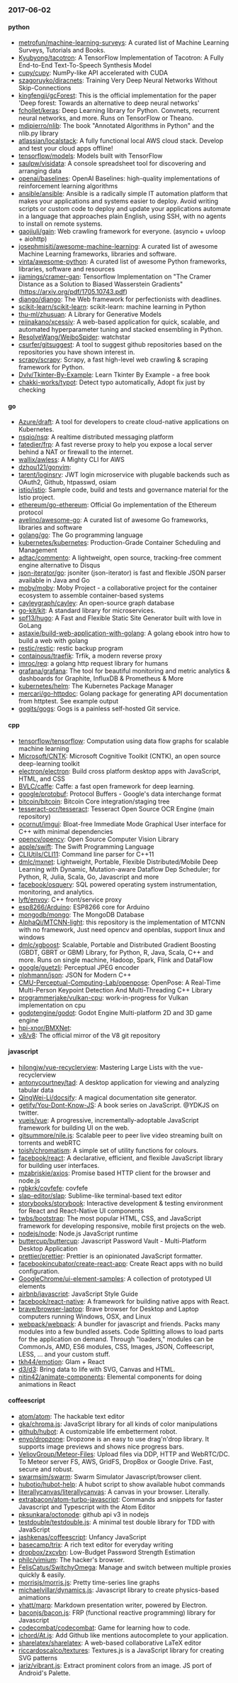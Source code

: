 ### 2017-06-02

#### python
* [metrofun/machine-learning-surveys](https://github.com/metrofun/machine-learning-surveys): A curated list of Machine Learning Surveys, Tutorials and Books.
* [Kyubyong/tacotron](https://github.com/Kyubyong/tacotron): A TensorFlow Implementation of Tacotron: A Fully End-to-End Text-To-Speech Synthesis Model
* [cupy/cupy](https://github.com/cupy/cupy): NumPy-like API accelerated with CUDA
* [szagoruyko/diracnets](https://github.com/szagoruyko/diracnets): Training Very Deep Neural Networks Without Skip-Connections
* [kingfengji/gcForest](https://github.com/kingfengji/gcForest): This is the official implementation for the paper 'Deep forest: Towards an alternative to deep neural networks'
* [fchollet/keras](https://github.com/fchollet/keras): Deep Learning library for Python. Convnets, recurrent neural networks, and more. Runs on TensorFlow or Theano.
* [mdipierro/nlib](https://github.com/mdipierro/nlib): The book "Annotated Algorithms in Python" and the nlib.py library
* [atlassian/localstack](https://github.com/atlassian/localstack): A fully functional local AWS cloud stack. Develop and test your cloud apps offline!
* [tensorflow/models](https://github.com/tensorflow/models): Models built with TensorFlow
* [saulpw/visidata](https://github.com/saulpw/visidata): A console spreadsheet tool for discovering and arranging data
* [openai/baselines](https://github.com/openai/baselines): OpenAI Baselines: high-quality implementations of reinforcement learning algorithms
* [ansible/ansible](https://github.com/ansible/ansible): Ansible is a radically simple IT automation platform that makes your applications and systems easier to deploy. Avoid writing scripts or custom code to deploy and update your applications automate in a language that approaches plain English, using SSH, with no agents to install on remote systems.
* [gaojiuli/gain](https://github.com/gaojiuli/gain): Web crawling framework for everyone. (asyncio + uvloop + aiohttp)
* [josephmisiti/awesome-machine-learning](https://github.com/josephmisiti/awesome-machine-learning): A curated list of awesome Machine Learning frameworks, libraries and software.
* [vinta/awesome-python](https://github.com/vinta/awesome-python): A curated list of awesome Python frameworks, libraries, software and resources
* [jiamings/cramer-gan](https://github.com/jiamings/cramer-gan): Tensorflow Implementation on "The Cramer Distance as a Solution to Biased Wasserstein Gradients" (https://arxiv.org/pdf/1705.10743.pdf)
* [django/django](https://github.com/django/django): The Web framework for perfectionists with deadlines.
* [scikit-learn/scikit-learn](https://github.com/scikit-learn/scikit-learn): scikit-learn: machine learning in Python
* [thu-ml/zhusuan](https://github.com/thu-ml/zhusuan): A Library for Generative Models
* [reiinakano/xcessiv](https://github.com/reiinakano/xcessiv): A web-based application for quick, scalable, and automated hyperparameter tuning and stacked ensembling in Python.
* [ResolveWang/WeiboSpider](https://github.com/ResolveWang/WeiboSpider):  watchstar
* [csurfer/gitsuggest](https://github.com/csurfer/gitsuggest): A tool to suggest github repositories based on the repositories you have shown interest in.
* [scrapy/scrapy](https://github.com/scrapy/scrapy): Scrapy, a fast high-level web crawling & scraping framework for Python.
* [Dvlv/Tkinter-By-Example](https://github.com/Dvlv/Tkinter-By-Example): Learn Tkinter By Example - a free book
* [chakki-works/typot](https://github.com/chakki-works/typot): Detect typo automatically, Adopt fix just by checking

#### go
* [Azure/draft](https://github.com/Azure/draft): A tool for developers to create cloud-native applications on Kubernetes.
* [nsqio/nsq](https://github.com/nsqio/nsq): A realtime distributed messaging platform
* [fatedier/frp](https://github.com/fatedier/frp): A fast reverse proxy to help you expose a local server behind a NAT or firewall to the internet.
* [wallix/awless](https://github.com/wallix/awless): A Mighty CLI for AWS
* [dzhou121/gonvim](https://github.com/dzhou121/gonvim): 
* [tarent/loginsrv](https://github.com/tarent/loginsrv): JWT login microservice with plugable backends such as OAuth2, Github, htpasswd, osiam
* [istio/istio](https://github.com/istio/istio): Sample code, build and tests and governance material for the Istio project.
* [ethereum/go-ethereum](https://github.com/ethereum/go-ethereum): Official Go implementation of the Ethereum protocol
* [avelino/awesome-go](https://github.com/avelino/awesome-go): A curated list of awesome Go frameworks, libraries and software
* [golang/go](https://github.com/golang/go): The Go programming language
* [kubernetes/kubernetes](https://github.com/kubernetes/kubernetes): Production-Grade Container Scheduling and Management
* [adtac/commento](https://github.com/adtac/commento): A lightweight, open source, tracking-free comment engine alternative to Disqus
* [json-iterator/go](https://github.com/json-iterator/go): jsoniter (json-iterator) is fast and flexible JSON parser available in Java and Go
* [moby/moby](https://github.com/moby/moby): Moby Project - a collaborative project for the container ecosystem to assemble container-based systems
* [cayleygraph/cayley](https://github.com/cayleygraph/cayley): An open-source graph database
* [go-kit/kit](https://github.com/go-kit/kit): A standard library for microservices.
* [spf13/hugo](https://github.com/spf13/hugo): A Fast and Flexible Static Site Generator built with love in GoLang
* [astaxie/build-web-application-with-golang](https://github.com/astaxie/build-web-application-with-golang): A golang ebook intro how to build a web with golang
* [restic/restic](https://github.com/restic/restic): restic backup program
* [containous/traefik](https://github.com/containous/traefik): Trfik, a modern reverse proxy
* [imroc/req](https://github.com/imroc/req): a golang http request library for humans
* [grafana/grafana](https://github.com/grafana/grafana): The tool for beautiful monitoring and metric analytics & dashboards for Graphite, InfluxDB & Prometheus & More
* [kubernetes/helm](https://github.com/kubernetes/helm): The Kubernetes Package Manager
* [mercari/go-httpdoc](https://github.com/mercari/go-httpdoc): Golang package for generating API documentation from httptest. See example output
* [gogits/gogs](https://github.com/gogits/gogs): Gogs is a painless self-hosted Git service.

#### cpp
* [tensorflow/tensorflow](https://github.com/tensorflow/tensorflow): Computation using data flow graphs for scalable machine learning
* [Microsoft/CNTK](https://github.com/Microsoft/CNTK): Microsoft Cognitive Toolkit (CNTK), an open source deep-learning toolkit
* [electron/electron](https://github.com/electron/electron): Build cross platform desktop apps with JavaScript, HTML, and CSS
* [BVLC/caffe](https://github.com/BVLC/caffe): Caffe: a fast open framework for deep learning.
* [google/protobuf](https://github.com/google/protobuf): Protocol Buffers - Google's data interchange format
* [bitcoin/bitcoin](https://github.com/bitcoin/bitcoin): Bitcoin Core integration/staging tree
* [tesseract-ocr/tesseract](https://github.com/tesseract-ocr/tesseract): Tesseract Open Source OCR Engine (main repository)
* [ocornut/imgui](https://github.com/ocornut/imgui): Bloat-free Immediate Mode Graphical User interface for C++ with minimal dependencies
* [opencv/opencv](https://github.com/opencv/opencv): Open Source Computer Vision Library
* [apple/swift](https://github.com/apple/swift): The Swift Programming Language
* [CLIUtils/CLI11](https://github.com/CLIUtils/CLI11): Command line parser for C++11
* [dmlc/mxnet](https://github.com/dmlc/mxnet): Lightweight, Portable, Flexible Distributed/Mobile Deep Learning with Dynamic, Mutation-aware Dataflow Dep Scheduler; for Python, R, Julia, Scala, Go, Javascript and more
* [facebook/osquery](https://github.com/facebook/osquery): SQL powered operating system instrumentation, monitoring, and analytics.
* [lyft/envoy](https://github.com/lyft/envoy): C++ front/service proxy
* [esp8266/Arduino](https://github.com/esp8266/Arduino): ESP8266 core for Arduino
* [mongodb/mongo](https://github.com/mongodb/mongo): The MongoDB Database
* [AlphaQi/MTCNN-light](https://github.com/AlphaQi/MTCNN-light): this repository is the implementation of MTCNN with no framework, Just need opencv and openblas, support linux and windows
* [dmlc/xgboost](https://github.com/dmlc/xgboost): Scalable, Portable and Distributed Gradient Boosting (GBDT, GBRT or GBM) Library, for Python, R, Java, Scala, C++ and more. Runs on single machine, Hadoop, Spark, Flink and DataFlow
* [google/guetzli](https://github.com/google/guetzli): Perceptual JPEG encoder
* [nlohmann/json](https://github.com/nlohmann/json): JSON for Modern C++
* [CMU-Perceptual-Computing-Lab/openpose](https://github.com/CMU-Perceptual-Computing-Lab/openpose): OpenPose: A Real-Time Multi-Person Keypoint Detection And Multi-Threading C++ Library
* [programmerjake/vulkan-cpu](https://github.com/programmerjake/vulkan-cpu): work-in-progress for Vulkan implementation on cpu
* [godotengine/godot](https://github.com/godotengine/godot): Godot Engine  Multi-platform 2D and 3D game engine
* [hpi-xnor/BMXNet](https://github.com/hpi-xnor/BMXNet): 
* [v8/v8](https://github.com/v8/v8): The official mirror of the V8 git repository

#### javascript
* [hilongjw/vue-recyclerview](https://github.com/hilongjw/vue-recyclerview): Mastering Large Lists with the vue-recyclerview
* [antonycourtney/tad](https://github.com/antonycourtney/tad): A desktop application for viewing and analyzing tabular data
* [QingWei-Li/docsify](https://github.com/QingWei-Li/docsify):  A magical documentation site generator.
* [getify/You-Dont-Know-JS](https://github.com/getify/You-Dont-Know-JS): A book series on JavaScript. @YDKJS on twitter.
* [vuejs/vue](https://github.com/vuejs/vue): A progressive, incrementally-adoptable JavaScript framework for building UI on the web.
* [gitsummore/nile.js](https://github.com/gitsummore/nile.js): Scalable peer to peer live video streaming built on torrents and webRTC
* [toish/chromatism](https://github.com/toish/chromatism):  A simple set of utility functions for colours.
* [facebook/react](https://github.com/facebook/react): A declarative, efficient, and flexible JavaScript library for building user interfaces.
* [mzabriskie/axios](https://github.com/mzabriskie/axios): Promise based HTTP client for the browser and node.js
* [rgbkrk/covfefe](https://github.com/rgbkrk/covfefe): covfefe
* [slap-editor/slap](https://github.com/slap-editor/slap): Sublime-like terminal-based text editor
* [storybooks/storybook](https://github.com/storybooks/storybook):  Interactive development & testing environment for React and React-Native UI components
* [twbs/bootstrap](https://github.com/twbs/bootstrap): The most popular HTML, CSS, and JavaScript framework for developing responsive, mobile first projects on the web.
* [nodejs/node](https://github.com/nodejs/node): Node.js JavaScript runtime 
* [buttercup/buttercup](https://github.com/buttercup/buttercup):  Javascript Password Vault - Multi-Platform Desktop Application
* [prettier/prettier](https://github.com/prettier/prettier): Prettier is an opinionated JavaScript formatter.
* [facebookincubator/create-react-app](https://github.com/facebookincubator/create-react-app): Create React apps with no build configuration.
* [GoogleChrome/ui-element-samples](https://github.com/GoogleChrome/ui-element-samples): A collection of prototyped UI elements
* [airbnb/javascript](https://github.com/airbnb/javascript): JavaScript Style Guide
* [facebook/react-native](https://github.com/facebook/react-native): A framework for building native apps with React.
* [brave/browser-laptop](https://github.com/brave/browser-laptop): Brave browser for Desktop and Laptop computers running Windows, OSX, and Linux
* [webpack/webpack](https://github.com/webpack/webpack): A bundler for javascript and friends. Packs many modules into a few bundled assets. Code Splitting allows to load parts for the application on demand. Through "loaders," modules can be CommonJs, AMD, ES6 modules, CSS, Images, JSON, Coffeescript, LESS, ... and your custom stuff.
* [tkh44/emotion](https://github.com/tkh44/emotion):  Glam + React
* [d3/d3](https://github.com/d3/d3): Bring data to life with SVG, Canvas and HTML. 
* [nitin42/animate-components](https://github.com/nitin42/animate-components): Elemental components for doing animations in React

#### coffeescript
* [atom/atom](https://github.com/atom/atom): The hackable text editor
* [gka/chroma.js](https://github.com/gka/chroma.js): JavaScript library for all kinds of color manipulations
* [github/hubot](https://github.com/github/hubot): A customizable life embetterment robot.
* [enyo/dropzone](https://github.com/enyo/dropzone): Dropzone is an easy to use drag'n'drop library. It supports image previews and shows nice progress bars.
* [VeliovGroup/Meteor-Files](https://github.com/VeliovGroup/Meteor-Files): Upload files via DDP, HTTP and WebRTC/DC. To Meteor server FS, AWS, GridFS, DropBox or Google Drive. Fast, secure and robust.
* [swarmsim/swarm](https://github.com/swarmsim/swarm): Swarm Simulator Javascript/browser client.
* [hubotio/hubot-help](https://github.com/hubotio/hubot-help): A hubot script to show available hubot commands
* [literallycanvas/literallycanvas](https://github.com/literallycanvas/literallycanvas): A canvas in your browser. Literally.
* [extrabacon/atom-turbo-javascript](https://github.com/extrabacon/atom-turbo-javascript): Commands and snippets for faster Javascript and Typescript with the Atom Editor
* [pksunkara/octonode](https://github.com/pksunkara/octonode): github api v3 in nodejs
* [testdouble/testdouble.js](https://github.com/testdouble/testdouble.js): A minimal test double library for TDD with JavaScript
* [jashkenas/coffeescript](https://github.com/jashkenas/coffeescript): Unfancy JavaScript
* [basecamp/trix](https://github.com/basecamp/trix): A rich text editor for everyday writing
* [dropbox/zxcvbn](https://github.com/dropbox/zxcvbn): Low-Budget Password Strength Estimation
* [philc/vimium](https://github.com/philc/vimium): The hacker's browser.
* [FelisCatus/SwitchyOmega](https://github.com/FelisCatus/SwitchyOmega): Manage and switch between multiple proxies quickly & easily.
* [morrisjs/morris.js](https://github.com/morrisjs/morris.js): Pretty time-series line graphs
* [michaelvillar/dynamics.js](https://github.com/michaelvillar/dynamics.js): Javascript library to create physics-based animations
* [yhatt/marp](https://github.com/yhatt/marp): Markdown presentation writer, powered by Electron.
* [baconjs/bacon.js](https://github.com/baconjs/bacon.js): FRP (functional reactive programming) library for Javascript
* [codecombat/codecombat](https://github.com/codecombat/codecombat): Game for learning how to code.
* [ichord/At.js](https://github.com/ichord/At.js): Add Github like mentions autocomplete to your application.
* [sharelatex/sharelatex](https://github.com/sharelatex/sharelatex): A web-based collaborative LaTeX editor
* [riccardoscalco/textures](https://github.com/riccardoscalco/textures): Textures.js is a JavaScript library for creating SVG patterns
* [jariz/vibrant.js](https://github.com/jariz/vibrant.js): Extract prominent colors from an image. JS port of Android's Palette.
